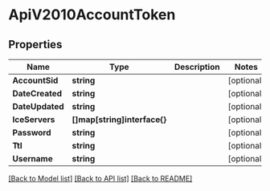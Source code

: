 # ApiV2010AccountToken

## Properties

Name | Type | Description | Notes
------------ | ------------- | ------------- | -------------
**AccountSid** | **string** |  | [optional] 
**DateCreated** | **string** |  | [optional] 
**DateUpdated** | **string** |  | [optional] 
**IceServers** | **[]map[string]interface{}** |  | [optional] 
**Password** | **string** |  | [optional] 
**Ttl** | **string** |  | [optional] 
**Username** | **string** |  | [optional] 

[[Back to Model list]](../README.md#documentation-for-models) [[Back to API list]](../README.md#documentation-for-api-endpoints) [[Back to README]](../README.md)


